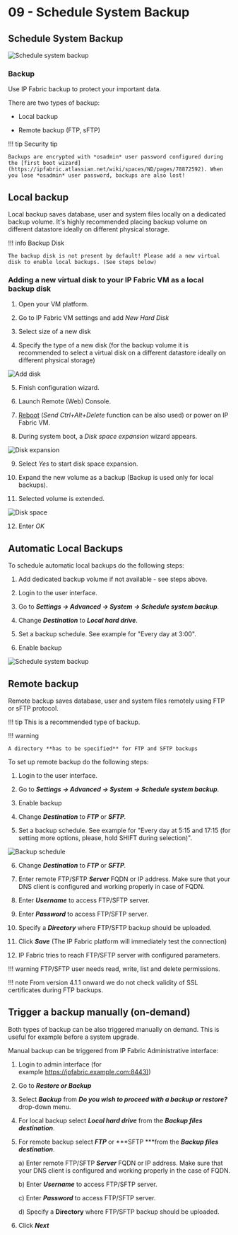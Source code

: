 # 09 - Schedule System Backup

## Schedule System Backup

![Schedule system backup](schedule_system_backup.png)
### Backup
Use IP Fabric backup to protect your important data.

There are two types of backup:

-   Local backup

-   Remote backup (FTP, sFTP)

!!! tip Security tip

    Backups are encrypted with *osadmin* user password configured during the [first boot wizard](https://ipfabric.atlassian.net/wiki/spaces/ND/pages/78872592). When you lose *osadmin* user password, backups are also lost!

## Local backup

Local backup saves database, user and system files locally on a dedicated backup volume. It's highly recommended placing backup volume on different datastore ideally on different physical storage.

!!! info Backup Disk

    The backup disk is not present by default! Please add a new virtual disk to enable local backups. (See steps below)

### Adding a new virtual disk to your IP Fabric VM as a local backup disk

1.  Open your VM platform.

2.  Go to IP Fabric VM settings and add *New Hard Disk*

3.  Select size of a new disk

4.  Specify the type of a new disk (for the backup volume it is recommended to select a virtual disk on a different datastore ideally on different physical storage)  

![Add disk](add_disk.png)

5.  Finish configuration wizard.

6.  Launch Remote (Web) Console.

7.  [Reboot](https://ipfabric.atlassian.net/wiki/spaces/ND/pages/79036518/Service+Interfaces) (*Send Ctrl+Alt+Delete* function can be also used) or power on IP Fabric VM.

8.  During system boot, a *Disk space expansion* wizard appears.  

![Disk expansion](disk_expansion.png)

9.  Select *Yes* to start disk space expansion.

10. Expand the new volume as a backup (Backup is used only for local backups).

11. Selected volume is extended.  

![Disk space](disk_space.png)

12. Enter *OK*

## Automatic Local Backups

To schedule automatic local backups do the following steps:

1.  Add dedicated backup volume if not available - see steps above.

2.  Login to the user interface.

3.  Go to ***Settings → Advanced → System → Schedule system backup**.*

4.  Change ***Destination*** to ***Local hard drive***.

5.  Set a backup schedule. See example for "Every day at 3:00".

6.  Enable backup

![Schedule system backup](schedule_system_backup2.png)

## Remote backup

Remote backup saves database, user and system files remotely using FTP or sFTP protocol.

!!! tip
    This is a recommended type of backup.

!!! warning

    A directory **has to be specified** for FTP and SFTP backups

To set up remote backup do the following steps:

1.  Login to the user interface.

2.  Go to ***Settings → Advanced → System → Schedule system backup**.*

3.  Enable backup

4.  Change ***Destination*** to ***FTP*** or ***SFTP**.*

5.  Set a backup schedule. See example for "Every day at 5:15 and 17:15
    (for setting more options, please, hold SHIFT during selection)".  

![Backup schedule](backup_schedule.png)
    
6.  Change ***Destination*** to ***FTP*** or ***SFTP**.*

7.  Enter remote FTP/SFTP ***Server*** FQDN or IP address. Make sure
    that your DNS client is configured and working properly in case of
    FQDN.

8.  Enter ***Username*** to access FTP/SFTP server.

9.  Enter ***Password*** to access FTP/SFTP server.

10. Specify a ***Directory*** where FTP/SFTP backup should be uploaded.

11. Click ***Save*** (The IP Fabric platform will immediately test the connection)

12. IP Fabric tries to reach FTP/SFTP server with configured parameters.

!!! warning
    FTP/SFTP user needs read, write, list and delete permissions.

!!! note
    From version 4.1.1 onward we do not check validity of SSL certificates during FTP backups.

## Trigger a backup manually (on-demand)

Both types of backup can be also triggered manually on demand. This is useful for example before a system upgrade.

Manual backup can be triggered from IP Fabric Administrative interface:

1.  Login to admin interface (for example [https://ipfabric.example.com:8443)](https://nimpee.example.com:8443))

2.  Go to ***Restore or Backup***

3.  Select ***Backup*** from ***Do you wish to proceed with a backup or     restore?*** drop-down menu.

4.  For local backup select ***Local hard drive*** from the ***Backup files destination***.

5.  For remote backup select ***FTP*** or ***SFTP ***from the ***Backup files destination***.

    a)  Enter remote FTP/SFTP ***Server*** FQDN or IP address. Make sure that your DNS client is configured and working properly in the case of FQDN.

    b)  Enter ***Username*** to access FTP/SFTP server.

    c)  Enter ***Password*** to access FTP/SFTP server.

    d)  Specify a **Directory** where FTP/SFTP backup should be uploaded.

6.  Click ***Next***